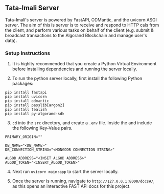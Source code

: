## Tata-Imali Server

Tata-Imali's server is powered by FastAPI, ODMantic, and the uvicorn ASGI server. The aim of this is server is to receive and respond to HTTP cals from the client, and perform various tasks on behalf of the client (e.g. submit & broadcast transactions to the Algorand Blockchain and manage user's data).

### Setup Instructions
1. It is highlty recommended that you create a Python Virtual Environment before installing dependencies and running the server locally.

2. To run the python server locally, first install the following Python packages:
```
pip install fastapi
pip install uvicorn  
pip install odmantic
pip install passlib[argon2]
pip install tealish
pip install py-algorand-sdk
```

3. `cd` into the `src` directory, and create a `.env` file. Inside the  and include the following Key-Value pairs.
```
PRIMARY_ORIGIN=""

DB_NAME="<DB_NAME>"
DB_CONNECTION_STRING="<MONGODB CONNECTION STRING>"

ALGOD_ADDRESS="<INSET_ALGOD_ADDRESS>"
ALGOD_TOKEN="<INSERT_ALGOD_TOKEN>"
```

4. Next run `uvicorn main:app` to start the server locally.

5. Once the server is running, navigate to `http://127.0.0.1:8000/docs#/`, as this opens an interactive FAST API docs for this project.
